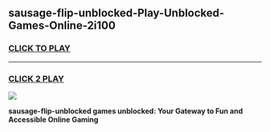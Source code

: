 
## sausage-flip-unblocked-Play-Unblocked-Games-Online-2i100
<h3>
<a href="https://premium76.site?title=sausage-flip-unblocked&ref=25A">CLICK TO PLAY</a></h3>
<hr>

<h3>
<a href="https://premium76.site?title=sausage-flip-unblocked&ref=25A">CLICK 2 PLAY</a>
  
</h3>

<a href="https://premium76.site?title=sausage-flip-unblocked&ref=25A"><img src="https://clearcache.store/games.png"></a>


**sausage-flip-unblocked games unblocked: Your Gateway to Fun and Accessible Online Gaming**
